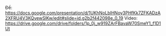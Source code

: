 Đề: https://docs.google.com/presentation/d/1UKhNoLblHNoy3PHfKk7ZFKADzA2XFRU4V3KQyewSlKw/edit#slide=id.g2b2f442098e_0_19
Video: https://drive.google.com/drive/folders/1p_0j_w919ZArFBavaW70SmeY1_f1D1Ut
